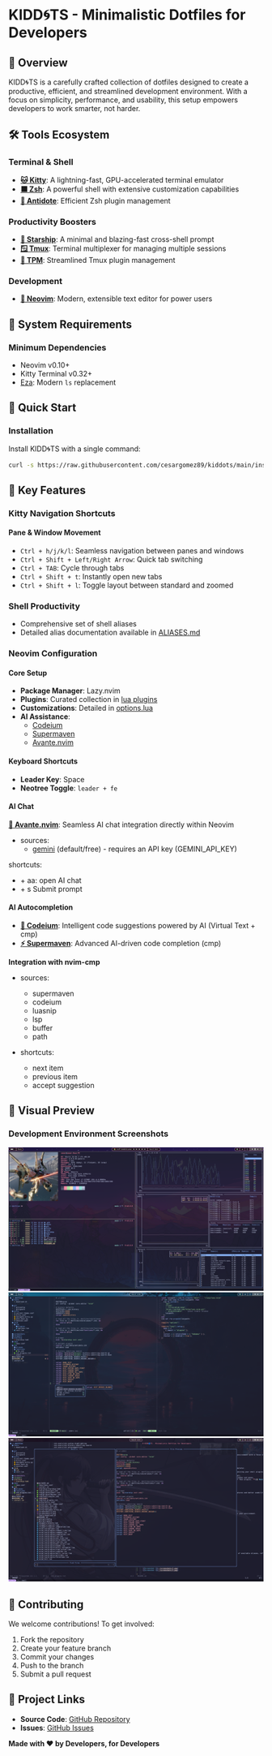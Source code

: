 # KIDD🌀TS - Minimalistic Dotfiles for Developers

## 🌟 Overview

KIDD🌀TS is a carefully crafted collection of dotfiles designed to create a productive, efficient, and streamlined development environment. With a focus on simplicity, performance, and usability, this setup empowers developers to work smarter, not harder.

## 🛠 Tools Ecosystem

### Terminal & Shell
- **[🐱 Kitty](https://sw.kovidgoyal.net/kitty/)**: A lightning-fast, GPU-accelerated terminal emulator
- **[⬛ Zsh](https://www.zsh.org/)**: A powerful shell with extensive customization capabilities
- **[💉 Antidote](https://getantidote.github.io/)**: Efficient Zsh plugin management

### Productivity Boosters
- **[🚀 Starship](https://starship.rs/)**: A minimal and blazing-fast cross-shell prompt
- **[🪟 Tmux](https://tmux.github.io/)**: Terminal multiplexer for managing multiple sessions
- **[🔌 TPM](https://github.com/tmux-plugins/tpm)**: Streamlined Tmux plugin management

### Development
- **[📓 Neovim](https://neovim.io/)**: Modern, extensible text editor for power users

## 🔧 System Requirements

### Minimum Dependencies
- Neovim v0.10+
- Kitty Terminal v0.32+
- [Eza](https://github.com/eza-community/eza): Modern `ls` replacement

## 🚀 Quick Start

### Installation
Install KIDD🌀TS with a single command:

```bash
curl -s https://raw.githubusercontent.com/cesargomez89/kiddots/main/install.sh | bash
```

## 🌈 Key Features

### Kitty Navigation Shortcuts

#### Pane & Window Movement
- `Ctrl + h/j/k/l`: Seamless navigation between panes and windows
- `Ctrl + Shift + Left/Right Arrow`: Quick tab switching
- `Ctrl + TAB`: Cycle through tabs
- `Ctrl + Shift + t`: Instantly open new tabs
- `Ctrl + Shift + l`: Toggle layout between standard and zoomed

### Shell Productivity
- Comprehensive set of shell aliases
- Detailed alias documentation available in [ALIASES.md](ALIASES.md)

### Neovim Configuration

#### Core Setup
- **Package Manager**: Lazy.nvim
- **Plugins**: Curated collection in [lua plugins](./nvim/lua/plugins/)
- **Customizations**: Detailed in [options.lua](/nvim/lua/options.lua)
- **AI Assistance**:
  - [Codeium](https://codeium.com/)
  - [Supermaven](https://supermaven.com/)
  - [Avante.nvim](https://github.com/yetone/avante.nvim)

#### Keyboard Shortcuts
- **Leader Key**: Space
- **Neotree Toggle**: `leader + fe`

#### AI Chat

**[💬 Avante.nvim](https://github.com/yourgithublink/avante.nvim)**: Seamless AI chat integration directly within Neovim

- sources:
  - [gemini](https://ai.google.dev/) (default/free) - requires an API key (GEMINI_API_KEY)

shortcuts:
- <leader> + aa: open AI chat
- <Control> + s Submit prompt 

#### AI Autocompletion
- **[🤖 Codeium](https://codeium.com/)**: Intelligent code suggestions powered by AI (Virtual Text + cmp)
- **[⚡️ Supermaven](https://supermaven.com/)**: Advanced AI-driven code completion (cmp)

**Integration with nvim-cmp**

- sources:
  - supermaven
  - codeium
  - luasnip
  - lsp
  - buffer
  - path

- shortcuts:
  - <Tab> next item
  - <S-Tab> previous item
  - <Enter> accept suggestion

## 📸 Visual Preview

### Development Environment Screenshots
![Workspace Overview](./screenshots/1.png)
![Terminal Setup](./screenshots/2.png)
![Neovim Interface](./screenshots/3.png)

## 🤝 Contributing

We welcome contributions! To get involved:
1. Fork the repository
2. Create your feature branch
3. Commit your changes
4. Push to the branch
5. Submit a pull request

## 🔗 Project Links
- **Source Code**: [GitHub Repository](https://github.com/cesargomez89/kiddots)
- **Issues**: [GitHub Issues](https://github.com/cesargomez89/kiddots/issues)

**Made with ❤️ by Developers, for Developers**
